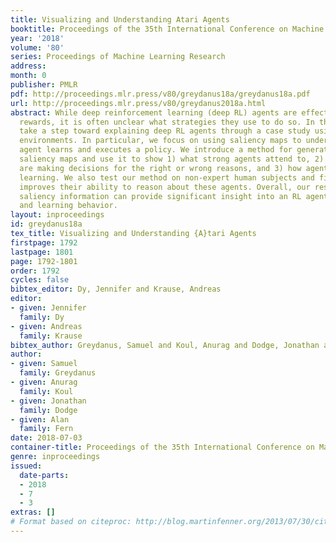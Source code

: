 ```yaml
---
title: Visualizing and Understanding Atari Agents
booktitle: Proceedings of the 35th International Conference on Machine Learning
year: '2018'
volume: '80'
series: Proceedings of Machine Learning Research
address: 
month: 0
publisher: PMLR
pdf: http://proceedings.mlr.press/v80/greydanus18a/greydanus18a.pdf
url: http://proceedings.mlr.press/v80/greydanus2018a.html
abstract: While deep reinforcement learning (deep RL) agents are effective at maximizing
  rewards, it is often unclear what strategies they use to do so. In this paper, we
  take a step toward explaining deep RL agents through a case study using Atari 2600
  environments. In particular, we focus on using saliency maps to understand how an
  agent learns and executes a policy. We introduce a method for generating useful
  saliency maps and use it to show 1) what strong agents attend to, 2) whether agents
  are making decisions for the right or wrong reasons, and 3) how agents evolve during
  learning. We also test our method on non-expert human subjects and find that it
  improves their ability to reason about these agents. Overall, our results show that
  saliency information can provide significant insight into an RL agent’s decisions
  and learning behavior.
layout: inproceedings
id: greydanus18a
tex_title: Visualizing and Understanding {A}tari Agents
firstpage: 1792
lastpage: 1801
page: 1792-1801
order: 1792
cycles: false
bibtex_editor: Dy, Jennifer and Krause, Andreas
editor:
- given: Jennifer
  family: Dy
- given: Andreas
  family: Krause
bibtex_author: Greydanus, Samuel and Koul, Anurag and Dodge, Jonathan and Fern, Alan
author:
- given: Samuel
  family: Greydanus
- given: Anurag
  family: Koul
- given: Jonathan
  family: Dodge
- given: Alan
  family: Fern
date: 2018-07-03
container-title: Proceedings of the 35th International Conference on Machine Learning
genre: inproceedings
issued:
  date-parts:
  - 2018
  - 7
  - 3
extras: []
# Format based on citeproc: http://blog.martinfenner.org/2013/07/30/citeproc-yaml-for-bibliographies/
---
```

